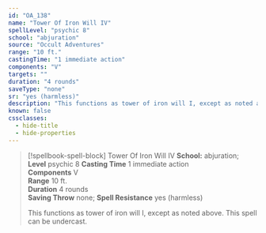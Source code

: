 ```yaml
---
id: "OA_138"
name: "Tower Of Iron Will IV"
spellLevel: "psychic 8"
school: "abjuration"
source: "Occult Adventures"
range: "10 ft."
castingTime: "1 immediate action"
components: "V"
targets: ""
duration: "4 rounds"
saveType: "none"
sr: "yes (harmless)"
description: "This functions as tower of iron will I, except as noted above. This spell can be undercast."
known: false
cssclasses:
  - hide-title
  - hide-properties
---
```


> [!spellbook-spell-block] Tower Of Iron Will IV
> **School:** abjuration; **Level** psychic 8
> **Casting Time** 1 immediate action  
> **Components** V  
> **Range** 10 ft.  
> **Duration** 4 rounds  
> **Saving Throw** none; **Spell Resistance** yes (harmless)
> 
> This functions as tower of iron will I, except as noted above. This spell can be undercast.